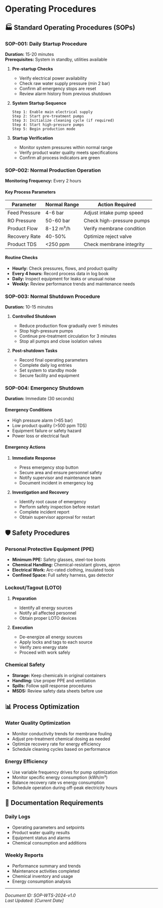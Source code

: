 # Operating Procedures

## 🏭 Standard Operating Procedures (SOPs)

### SOP-001: Daily Startup Procedure
**Duration:** 15-20 minutes  
**Prerequisites:** System in standby, utilities available

1. **Pre-startup Checks**
   - Verify electrical power availability
   - Check raw water supply pressure (min 2 bar)
   - Confirm all emergency stops are reset
   - Review alarm history from previous shutdown

2. **System Startup Sequence**
   ```
   Step 1: Enable main electrical supply
   Step 2: Start pre-treatment pumps
   Step 3: Initialize cleaning cycle (if required)
   Step 4: Start high-pressure pumps
   Step 5: Begin production mode
   ```

3. **Startup Verification**
   - Monitor system pressures within normal range
   - Verify product water quality meets specifications
   - Confirm all process indicators are green

### SOP-002: Normal Production Operation
**Monitoring Frequency:** Every 2 hours

#### Key Process Parameters
| Parameter | Normal Range | Action Required |
|-----------|--------------|-----------------|
| Feed Pressure | 4-6 bar | Adjust intake pump speed |
| RO Pressure | 50-60 bar | Check high-pressure pumps |
| Product Flow | 8-12 m³/h | Verify membrane condition |
| Recovery Rate | 40-50% | Optimize reject valve |
| Product TDS | <250 ppm | Check membrane integrity |

#### Routine Checks
- **Hourly:** Check pressures, flows, and product quality
- **Every 4 hours:** Record process data in log book
- **Daily:** Inspect equipment for leaks or unusual noise
- **Weekly:** Review performance trends and maintenance needs

### SOP-003: Normal Shutdown Procedure
**Duration:** 10-15 minutes

1. **Controlled Shutdown**
   - Reduce production flow gradually over 5 minutes
   - Stop high-pressure pumps
   - Continue pre-treatment circulation for 3 minutes
   - Stop all pumps and close isolation valves

2. **Post-shutdown Tasks**
   - Record final operating parameters
   - Complete daily log entries
   - Set system to standby mode
   - Secure facility and equipment

### SOP-004: Emergency Shutdown
**Duration:** Immediate (30 seconds)

#### Emergency Conditions
- High pressure alarm (>65 bar)
- Low product quality (>500 ppm TDS)
- Equipment failure or safety hazard
- Power loss or electrical fault

#### Emergency Actions
1. **Immediate Response**
   - Press emergency stop button
   - Secure area and ensure personnel safety
   - Notify supervisor and maintenance team
   - Document incident in emergency log

2. **Investigation and Recovery**
   - Identify root cause of emergency
   - Perform safety inspection before restart
   - Complete incident report
   - Obtain supervisor approval for restart

## 🛡️ Safety Procedures

### Personal Protective Equipment (PPE)
- **Minimum PPE:** Safety glasses, steel-toe boots
- **Chemical Handling:** Chemical-resistant gloves, apron
- **Electrical Work:** Arc-rated clothing, insulated tools
- **Confined Space:** Full safety harness, gas detector

### Lockout/Tagout (LOTO)
1. **Preparation**
   - Identify all energy sources
   - Notify all affected personnel
   - Obtain proper LOTO devices

2. **Execution**
   - De-energize all energy sources
   - Apply locks and tags to each source
   - Verify zero energy state
   - Proceed with work safely

### Chemical Safety
- **Storage:** Keep chemicals in original containers
- **Handling:** Use proper PPE and ventilation
- **Spills:** Follow spill response procedures
- **MSDS:** Review safety data sheets before use

## 📊 Process Optimization

### Water Quality Optimization
- Monitor conductivity trends for membrane fouling
- Adjust pre-treatment chemical dosing as needed
- Optimize recovery rate for energy efficiency
- Schedule cleaning cycles based on performance

### Energy Efficiency
- Use variable frequency drives for pump optimization
- Monitor specific energy consumption (kWh/m³)
- Balance recovery rate vs energy consumption
- Schedule operation during off-peak electricity hours

## 📝 Documentation Requirements

### Daily Logs
- Operating parameters and setpoints
- Product water quality results
- Equipment status and alarms
- Chemical consumption and additions

### Weekly Reports
- Performance summary and trends
- Maintenance activities completed
- Chemical inventory and usage
- Energy consumption analysis

---
*Document ID: SOP-WTS-2024-v1.0*  
*Last Updated: [Current Date]*
